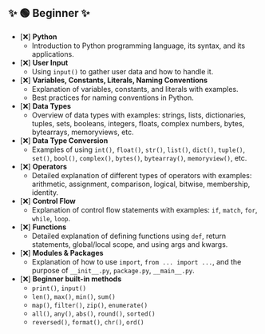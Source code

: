 ## ✨ 🟢 Beginner ✨

-   [❌] **Python**
    -   Introduction to Python programming language, its syntax, and its applications.
-   [❌] **User Input**
    -   Using `input()` to gather user data and how to handle it.
-   [❌] **Variables, Constants, Literals, Naming Conventions**
    -   Explanation of variables, constants, and literals with examples.
    -   Best practices for naming conventions in Python.
-   [❌] **Data Types**
    -   Overview of data types with examples: strings, lists, dictionaries, tuples, sets, booleans, integers, floats, complex numbers, bytes, bytearrays, memoryviews, etc.
-   [❌] **Data Type Conversion**
    -   Examples of using `int()`, `float()`, `str()`, `list()`, `dict()`, `tuple()`, `set()`, `bool()`, `complex()`, `bytes()`, `bytearray()`, `memoryview()`, etc.
-   [❌] **Operators**
    -   Detailed explanation of different types of operators with examples: arithmetic, assignment, comparison, logical, bitwise, membership, identity.
-   [❌] **Control Flow**
    -   Explanation of control flow statements with examples: `if`, `match`, `for`, `while`, `loop`.
-   [❌] **Functions**
    -   Detailed explanation of defining functions using `def`, return statements, global/local scope, and using args and kwargs.
-   [❌] **Modules & Packages**
    -   Explanation of how to use `import`, `from ... import ...`, and the purpose of `__init__.py`, `package.py`, `__main__.py`.
-   [❌] **Beginner built-in methods**
    -   `print()`, `input()`
    -   `len()`, `max()`, `min()`, `sum()`
    -   `map()`, `filter()`, `zip()`, `enumerate()`
    -   `all()`, `any()`, `abs()`, `round()`, `sorted()`
    -   `reversed()`, `format()`, `chr()`, `ord()`
